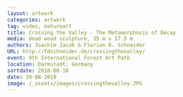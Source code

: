 ```yaml
---
layout: artwork
categories: artwork
tag: video, natureart
title: Crossing the Valley - The Metamorphosis of Decay
media: dead wood sculpture, 35 m x 17.5 m
authors: Joachim Jacob & Florian D. Schneider
URL: http://fdschneider.de/crossingthevalley/
event: 9th International Forest Art Path
location: Darmstadt, Germany
sortdate: 2018-08-10
date: 10-08-2018
image: /_assets/images/crossingthevalley.JPG
---
```

